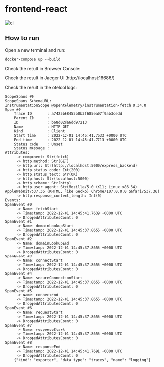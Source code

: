 # frontend-react

[![ci](https://github.com/obs-nebula/frontend-react/actions/workflows/ci.yml/badge.svg)](https://github.com/obs-nebula/frontend-react/actions/workflows/ci.yml)

## How to run

Open a new terminal and run:

```console
docker-compose up --build
```
Check the result in Browser Console:

Check the result in Jaeger UI (http://localhost:16686/)

Check the result in the otelcol logs:

```console
ScopeSpans #0
ScopeSpans SchemaURL:
InstrumentationScope @opentelemetry/instrumentation-fetch 0.34.0
Span #0
    Trace ID       : a7425b68455b0b3f685ea07f9ab3cedd
    Parent ID      :
    ID             : b68d02da6dd97213
    Name           : HTTP GET
    Kind           : Client
    Start time     : 2022-12-01 14:45:41.7633 +0000 UTC
    End time       : 2022-12-01 14:45:41.7713 +0000 UTC
    Status code    : Unset
    Status message :
Attributes:
     -> component: Str(fetch)
     -> http.method: Str(GET)
     -> http.url: Str(http://localhost:5000/express_backend)
     -> http.status_code: Int(200)
     -> http.status_text: Str(OK)
     -> http.host: Str(localhost:5000)
     -> http.scheme: Str(http)
     -> http.user_agent: Str(Mozilla/5.0 (X11; Linux x86_64) AppleWebKit/537.36 (KHTML, like Gecko) Chrome/107.0.0.0 Safari/537.36)
     -> http.response_content_length: Int(0)
Events:
SpanEvent #0
     -> Name: fetchStart
     -> Timestamp: 2022-12-01 14:45:41.7639 +0000 UTC
     -> DroppedAttributesCount: 0
SpanEvent #1
     -> Name: domainLookupStart
     -> Timestamp: 2022-12-01 14:45:37.8655 +0000 UTC
     -> DroppedAttributesCount: 0
SpanEvent #2
     -> Name: domainLookupEnd
     -> Timestamp: 2022-12-01 14:45:37.8655 +0000 UTC
     -> DroppedAttributesCount: 0
SpanEvent #3
     -> Name: connectStart
     -> Timestamp: 2022-12-01 14:45:37.8655 +0000 UTC
     -> DroppedAttributesCount: 0
SpanEvent #4
     -> Name: secureConnectionStart
     -> Timestamp: 2022-12-01 14:45:37.8655 +0000 UTC
     -> DroppedAttributesCount: 0
SpanEvent #5
     -> Name: connectEnd
     -> Timestamp: 2022-12-01 14:45:37.8655 +0000 UTC
     -> DroppedAttributesCount: 0
SpanEvent #6
     -> Name: requestStart
     -> Timestamp: 2022-12-01 14:45:37.8655 +0000 UTC
     -> DroppedAttributesCount: 0
SpanEvent #7
     -> Name: responseStart
     -> Timestamp: 2022-12-01 14:45:37.8655 +0000 UTC
     -> DroppedAttributesCount: 0
SpanEvent #8
     -> Name: responseEnd
     -> Timestamp: 2022-12-01 14:45:41.7691 +0000 UTC
     -> DroppedAttributesCount: 0
	{"kind": "exporter", "data_type": "traces", "name": "logging"}
```
